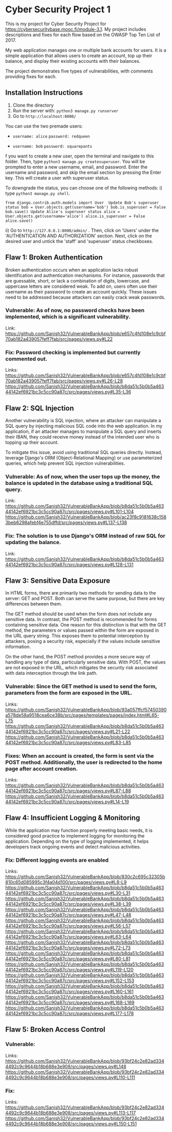 # Cyber Security Project 1

This is my project for Cyber Security Project for https://cybersecuritybase.mooc.fi/module-3.1. My project includes descriptions and fixes for each flow based on the OWASP Top Ten List of 2017.

My web application manages one or multiple bank accounts for users. It is a simple application that allows users to create an account, top up their balance, and display their existing accounts with their balances.

The project demonstrates five types of vulnerabilities, with comments providing fixes for each.

## Installation Instructions

1. Clone the directory
2. Run the server with: ``python3 manage.py runserver``
3. Go to ``http://localhost:8000/``

You can use the two premade users:

- ``username: alice``
``password: redqueen``

- ``username: bob``
``password: squarepants``

f you want to create a new user, open the terminal and navigate to this folder. Then, type ``python3 manage.py createsuperuser``. You will be prompted to enter a new username, email, and password. Enter the username and password, and skip the email section by pressing the Enter key. This will create a user with superuser status. 

To downgrade the status, you can choose one of the following methods:
i) type ``python3 manage.py shell``. 

``
from django.contrib.auth.models import User 
Update Bob's superuser status
bob = User.objects.get(username='bob')
bob.is_superuser = False
bob.save()
Update Alice's superuser status
alice = User.objects.get(username='alice')
alice.is_superuser = False
alice.save()
``

ii) Go to ``http://127.0.0.1:8000/admin/`` . Then, click on 'Users' under the 'AUTHENTICATION AND AUTHORIZATION' section. Next, click on the desired user and untick the 'staff' and 'superuser' status checkboxes.

## Flaw 1: Broken Authentication
Broken authentication occurs when an application lacks robust identification and authentication mechanisms. For instance, passwords that are guessable, short, or lack a combination of digits, lowercase, and uppercase letters are considered weak. To add on, users often use their username as their password to create an account quickly. These issues need to be addressed because attackers can easily crack weak passwords.

### Vulnerable: As of now, no password checks have been implemented, which is a significant vulnerability. 
Link: https://github.com/Sanish32/VulnerableBankApp/blob/e657c4fd108e1c9cbf70ab182a439057feff7fab/src/pages/views.py#L22

### Fix: Password checking is implemented but currently commented out.
Links: 
https://github.com/Sanish32/VulnerableBankApp/blob/e657c4fd108e1c9cbf70ab182a439057feff7fab/src/pages/views.py#L26-L28
https://github.com/Sanish32/VulnerableBankApp/blob/b8da51c5b0b5a46344142ef6921bc3c5cc90a87c/src/pages/views.py#L35-L36

## Flaw 2: SQL Injection
Another vulnerability is SQL injection, where an attacker can manipulate a SQL query by injecting malicious SQL code into the web application. In my application, if an attacker manages to manipulate a SQL query and inserts their IBAN, they could receive money instead of the intended user who is topping up their account.

To mitigate this issue, avoid using traditional SQL queries directly. Instead, leverage Django's ORM (Object-Relational Mapping) or use parameterized queries, which help prevent SQL injection vulnerabilities.

### Vulnerable: As of now, when the user tops up the money, the balance is updated in the database using a traditional SQL query.
Link: 
https://github.com/Sanish32/VulnerableBankApp/blob/b8da51c5b0b5a46344142ef6921bc3c5cc90a87c/src/pages/views.py#L101-L104
https://github.com/Sanish32/VulnerableBankApp/blob/ac23f8c9181638c1583beb6298afebf4e755dffd/src/pages/views.py#L137-L138

### Fix: The solution is to use Django's ORM instead of raw SQL for updating the balance.
Link: https://github.com/Sanish32/VulnerableBankApp/blob/b8da51c5b0b5a46344142ef6921bc3c5cc90a87c/src/pages/views.py#L128-L131

## Flaw 3: Sensitive Data Exposure
In HTML forms, there are primarily two methods for sending data to the server: GET and POST. Both can serve the same purpose, but there are key differences between them.

The GET method should be used when the form does not include any sensitive data. In contrast, the POST method is recommended for forms containing sensitive data. One reason for this distinction is that with the GET method, the parameters or values passed within the form are exposed in the URL query string. This exposes them to potential interception by attackers, posing a security risk, especially if the values include sensitive information.

On the other hand, the POST method provides a more secure way of handling any type of data, particularly sensitive data. With POST, the values are not exposed in the URL, which mitigates the security risk associated with data interception through the link path.

### Vulnerable: Since the GET method is used to send the form, parameters from the form are exposed in the URL.
Links: 
https://github.com/Sanish32/VulnerableBankApp/blob/93a057ffcf57450390a578de58a9518cea6ce38b/src/pages/templates/pages/index.html#L65-L75
https://github.com/Sanish32/VulnerableBankApp/blob/b8da51c5b0b5a46344142ef6921bc3c5cc90a87c/src/pages/views.py#L21-L22
https://github.com/Sanish32/VulnerableBankApp/blob/b8da51c5b0b5a46344142ef6921bc3c5cc90a87c/src/pages/views.py#L83-L85

### Fixes: When an account is created, the form is sent via the POST method. Additionally, the user is redirected to the home page after account creation.
Links: 
https://github.com/Sanish32/VulnerableBankApp/blob/b8da51c5b0b5a46344142ef6921bc3c5cc90a87c/src/pages/views.py#L87-L88
https://github.com/Sanish32/VulnerableBankApp/blob/b8da51c5b0b5a46344142ef6921bc3c5cc90a87c/src/pages/views.py#L14-L19

## Flaw 4: Insufficient Logging & Monitoring
While the application may function properly meeting basic needs, it is considered good practice to implement logging for monitoring the application. Depending on the type of logging implemented, it helps developers track ongoing events and detect malicious activities.

### Fix: Different logging events are enabled
Links: 
https://github.com/Sanish32/VulnerableBankApp/blob/830c2c695c32305b810c65d085995c3f4a04d100/src/pages/views.py#L8-L9
https://github.com/Sanish32/VulnerableBankApp/blob/b8da51c5b0b5a46344142ef6921bc3c5cc90a87c/src/pages/views.py#L30-L31
https://github.com/Sanish32/VulnerableBankApp/blob/b8da51c5b0b5a46344142ef6921bc3c5cc90a87c/src/pages/views.py#L38-L39
https://github.com/Sanish32/VulnerableBankApp/blob/b8da51c5b0b5a46344142ef6921bc3c5cc90a87c/src/pages/views.py#L47-L48
https://github.com/Sanish32/VulnerableBankApp/blob/b8da51c5b0b5a46344142ef6921bc3c5cc90a87c/src/pages/views.py#L56-L57
https://github.com/Sanish32/VulnerableBankApp/blob/b8da51c5b0b5a46344142ef6921bc3c5cc90a87c/src/pages/views.py#L63-L64
https://github.com/Sanish32/VulnerableBankApp/blob/b8da51c5b0b5a46344142ef6921bc3c5cc90a87c/src/pages/views.py#L72-L73
https://github.com/Sanish32/VulnerableBankApp/blob/b8da51c5b0b5a46344142ef6921bc3c5cc90a87c/src/pages/views.py#L80-L81
https://github.com/Sanish32/VulnerableBankApp/blob/b8da51c5b0b5a46344142ef6921bc3c5cc90a87c/src/pages/views.py#L119-L120
https://github.com/Sanish32/VulnerableBankApp/blob/b8da51c5b0b5a46344142ef6921bc3c5cc90a87c/src/pages/views.py#L152-L153
https://github.com/Sanish32/VulnerableBankApp/blob/b8da51c5b0b5a46344142ef6921bc3c5cc90a87c/src/pages/views.py#L160-L161
https://github.com/Sanish32/VulnerableBankApp/blob/b8da51c5b0b5a46344142ef6921bc3c5cc90a87c/src/pages/views.py#L168-L169
https://github.com/Sanish32/VulnerableBankApp/blob/b8da51c5b0b5a46344142ef6921bc3c5cc90a87c/src/pages/views.py#L177-L178

## Flaw 5: Broken Access Control


### Vulnerable: 
Links:
https://github.com/Sanish32/VulnerableBankApp/blob/93bf24c2e82ad3344492c9c9644b18b688e3e908/src/pages/views.py#L148
https://github.com/Sanish32/VulnerableBankApp/blob/93bf24c2e82ad3344492c9c9644b18b688e3e908/src/pages/views.py#L110-L111

### Fix: 
Links:
https://github.com/Sanish32/VulnerableBankApp/blob/93bf24c2e82ad3344492c9c9644b18b688e3e908/src/pages/views.py#L113-L117
https://github.com/Sanish32/VulnerableBankApp/blob/93bf24c2e82ad3344492c9c9644b18b688e3e908/src/pages/views.py#L150-L151

